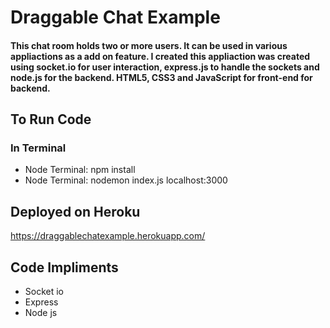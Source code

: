 # Draggable Chat Example
#### This chat room holds two or more users. It can be used in various appliactions as a add on feature. I created this appliaction was created using socket.io for user interaction, express.js to handle  the sockets and node.js for the backend. HTML5, CSS3 and JavaScript for front-end for backend. 
## To Run Code
### In Terminal
   * Node Terminal: npm install
   * Node Terminal: nodemon index.js localhost:3000
## Deployed on Heroku  
   https://draggablechatexample.herokuapp.com/
## Code Impliments
  * Socket io
  * Express
  * Node js
